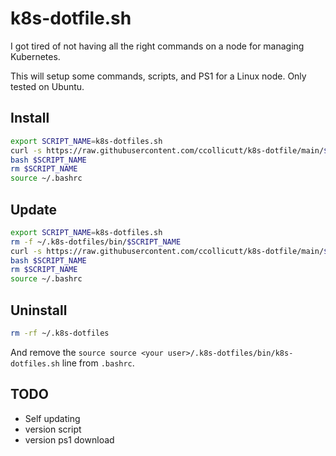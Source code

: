 # k8s-dotfile.sh

I got tired of not having all the right commands on a node for managing Kubernetes.

This will setup some commands, scripts, and PS1 for a Linux node. Only tested on Ubuntu.

## Install

```bash
export SCRIPT_NAME=k8s-dotfiles.sh
curl -s https://raw.githubusercontent.com/ccollicutt/k8s-dotfile/main/$SCRIPT_NAME -o $SCRIPT_NAME
bash $SCRIPT_NAME
rm $SCRIPT_NAME
source ~/.bashrc
```

## Update

```bash
export SCRIPT_NAME=k8s-dotfiles.sh
rm -f ~/.k8s-dotfiles/bin/$SCRIPT_NAME
curl -s https://raw.githubusercontent.com/ccollicutt/k8s-dotfile/main/$SCRIPT_NAME -o $SCRIPT_NAME
bash $SCRIPT_NAME
rm $SCRIPT_NAME
source ~/.bashrc
```

## Uninstall

```bash
rm -rf ~/.k8s-dotfiles
```

And remove the `source source <your user>/.k8s-dotfiles/bin/k8s-dotfiles.sh` line from `.bashrc`.


## TODO

* Self updating
* version script
* version ps1 download